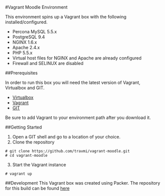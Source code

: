 #Vagrant Moodle Environment

This environment spins up a Vagrant box with the following installed/configured.

- Percona MySQL 5.5.x
- PostgreSQL 9.4
- NGINX 1.6.x
- Apache 2.4.x
- PHP 5.5.x
- Virtual host files for NGINX and Apache are already configured
- Firewall and SELINUX are disabled

##Prerequisites

In order to run this box you will need the latest version of Vagrant, Virtualbox and GIT.

- [Virtualbox](https://www.virtualbox.org/wiki/Downloads)
- [Vagrant](https://www.vagrantup.com/downloads.html)
- [GIT](http://git-scm.com/downloads)

Be sure to add Vagrant to your environment path after you download it.

##Getting Started

1. Open a GIT shell and go to a location of your choice.
2. Clone the repository 
```
# git clone https://github.com/travmi/vagrant-moodle.git
# cd vagrant-moodle
```
3. Start the Vagrant instance
```
# vagrant up
```

##Development
This Vagrant box was created using Packer. The repository for this build can be found [here](https://github.com/travmi/packer-moodle.git)